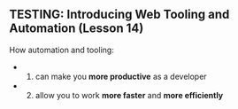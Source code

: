 ## TESTING: Introducing Web Tooling and Automation (Lesson 14)

How automation and tooling: 
- 1) can make you __more productive__ as a developer
- 2) allow you to work __more faster__ and __more efficiently__


